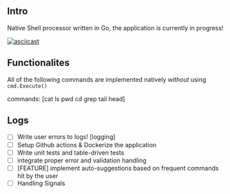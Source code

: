 ## Intro

Native Shell processor written in Go, the application is currently in progress!

[![asciicast](https://asciinema.org/a/V4tqMsnHN7qznKuN6iRUzve3a.svg)](https://asciinema.org/a/V4tqMsnHN7qznKuN6iRUzve3a)

## Functionalites

All of the following commands are implemented natively *without* using `cmd.Execute()`

commands: [cat ls pwd cd grep tail head]

## Logs

- [ ] Write user errors to logs! [logging]
- [ ] Setup Github actions & Dockerize the application
- [ ] Write unit tests and table-driven tests
- [ ] integrate proper error and validation handling
- [ ] [FEATURE] implement auto-suggestions based on frequent commands hit by the user
- [ ] Handling Signals
